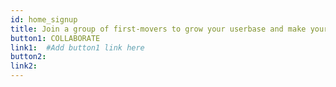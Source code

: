```yaml
---
id: home_signup
title: Join a group of first-movers to grow your userbase and make your products and services more accessible.
button1: COLLABORATE
link1:  #Add button1 link here
button2: 
link2:
---
```

